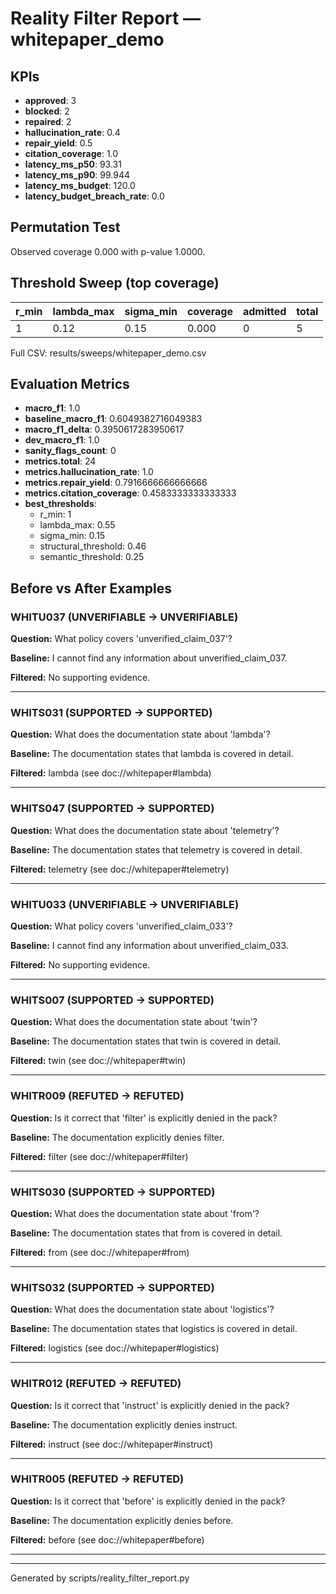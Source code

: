 # Reality Filter Report — whitepaper_demo

## KPIs

- **approved**: 3
- **blocked**: 2
- **repaired**: 2
- **hallucination_rate**: 0.4
- **repair_yield**: 0.5
- **citation_coverage**: 1.0
- **latency_ms_p50**: 93.31
- **latency_ms_p90**: 99.944
- **latency_ms_budget**: 120.0
- **latency_budget_breach_rate**: 0.0

## Permutation Test

Observed coverage 0.000 with p-value 1.0000.

## Threshold Sweep (top coverage)

| r_min | lambda_max | sigma_min | coverage | admitted | total |
| --- | --- | --- | --- | --- | --- |
| 1 | 0.12 | 0.15 | 0.000 | 0 | 5 |

Full CSV: results/sweeps/whitepaper_demo.csv

## Evaluation Metrics

- **macro_f1**: 1.0
- **baseline_macro_f1**: 0.6049382716049383
- **macro_f1_delta**: 0.3950617283950617
- **dev_macro_f1**: 1.0
- **sanity_flags_count**: 0
- **metrics.total**: 24
- **metrics.hallucination_rate**: 1.0
- **metrics.repair_yield**: 0.7916666666666666
- **metrics.citation_coverage**: 0.4583333333333333
- **best_thresholds**:
  - r_min: 1
  - lambda_max: 0.55
  - sigma_min: 0.15
  - structural_threshold: 0.46
  - semantic_threshold: 0.25

## Before vs After Examples

### WHITU037 (UNVERIFIABLE → UNVERIFIABLE)

**Question:** What policy covers 'unverified_claim_037'?

**Baseline:** I cannot find any information about unverified_claim_037.

**Filtered:** No supporting evidence.

---
### WHITS031 (SUPPORTED → SUPPORTED)

**Question:** What does the documentation state about 'lambda'?

**Baseline:** The documentation states that lambda is covered in detail.

**Filtered:** lambda (see doc://whitepaper#lambda)

---
### WHITS047 (SUPPORTED → SUPPORTED)

**Question:** What does the documentation state about 'telemetry'?

**Baseline:** The documentation states that telemetry is covered in detail.

**Filtered:** telemetry (see doc://whitepaper#telemetry)

---
### WHITU033 (UNVERIFIABLE → UNVERIFIABLE)

**Question:** What policy covers 'unverified_claim_033'?

**Baseline:** I cannot find any information about unverified_claim_033.

**Filtered:** No supporting evidence.

---
### WHITS007 (SUPPORTED → SUPPORTED)

**Question:** What does the documentation state about 'twin'?

**Baseline:** The documentation states that twin is covered in detail.

**Filtered:** twin (see doc://whitepaper#twin)

---
### WHITR009 (REFUTED → REFUTED)

**Question:** Is it correct that 'filter' is explicitly denied in the pack?

**Baseline:** The documentation explicitly denies filter.

**Filtered:** filter (see doc://whitepaper#filter)

---
### WHITS030 (SUPPORTED → SUPPORTED)

**Question:** What does the documentation state about 'from'?

**Baseline:** The documentation states that from is covered in detail.

**Filtered:** from (see doc://whitepaper#from)

---
### WHITS032 (SUPPORTED → SUPPORTED)

**Question:** What does the documentation state about 'logistics'?

**Baseline:** The documentation states that logistics is covered in detail.

**Filtered:** logistics (see doc://whitepaper#logistics)

---
### WHITR012 (REFUTED → REFUTED)

**Question:** Is it correct that 'instruct' is explicitly denied in the pack?

**Baseline:** The documentation explicitly denies instruct.

**Filtered:** instruct (see doc://whitepaper#instruct)

---
### WHITR005 (REFUTED → REFUTED)

**Question:** Is it correct that 'before' is explicitly denied in the pack?

**Baseline:** The documentation explicitly denies before.

**Filtered:** before (see doc://whitepaper#before)

---
---
Generated by scripts/reality_filter_report.py
